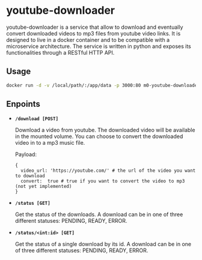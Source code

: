# youtube-downloader

youtube-downloader is a service that allow to download and eventually convert downloaded videos to mp3 files from youtube video links. It is designed to live in a docker container and to be compatible with a microservice architecture.
The service is written in python and exposes its functionalities through a RESTful HTTP API.

## Usage
```bash
docker run -d -v /local/path/:/app/data -p 3000:80 m0-youtube-downloader
```

## Enpoints

* **`/download [POST]`**

  Download a video from youtube. The downloaded video will be available in the mounted volume. You can choose to convert the downloaded video in to a mp3 music file.

  Payload:
  ```
  {
    video_url: 'https://youtube.com/' # the url of the video you want to download
    convert:  true # true if you want to convert the video to mp3 (not yet implemented)
  }
  ```

* **`/status [GET]`**

  Get the status of the downloads. A download can be in one of three different statuses: PENDING, READY, ERROR.

* **`/status/<int:id> [GET]`**

  Get the status of a single download by its id. A download can be in one of three different statuses: PENDING, READY, ERROR.